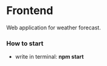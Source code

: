 # Frontend

Web application for weather forecast.

### How to start

- write in terminal: **npm start**